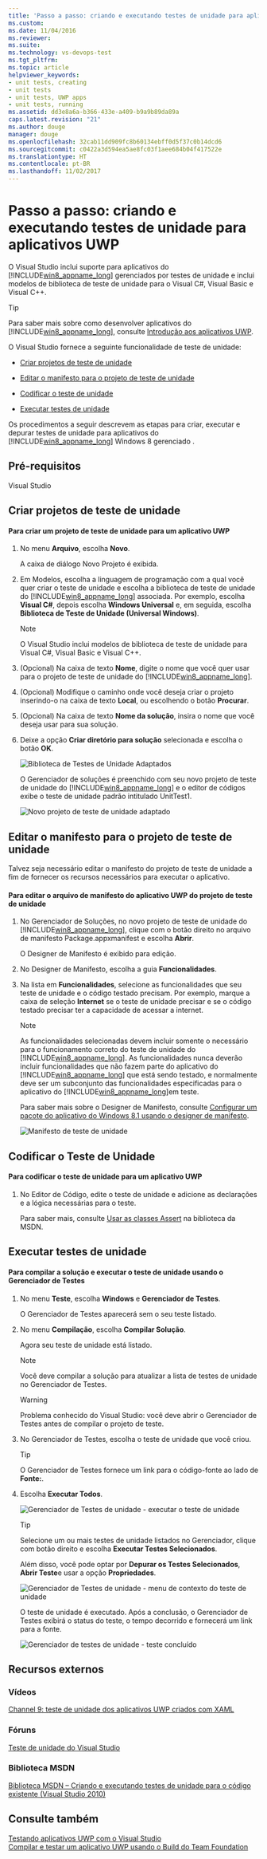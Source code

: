 ```yaml
---
title: 'Passo a passo: criando e executando testes de unidade para aplicativos UWP | Microsoft Docs'
ms.custom: 
ms.date: 11/04/2016
ms.reviewer: 
ms.suite: 
ms.technology: vs-devops-test
ms.tgt_pltfrm: 
ms.topic: article
helpviewer_keywords:
- unit tests, creating
- unit tests
- unit tests, UWP apps
- unit tests, running
ms.assetid: dd3e8a6a-b366-433e-a409-b9a9b89da89a
caps.latest.revision: "21"
ms.author: douge
manager: douge
ms.openlocfilehash: 32cab11dd909fc8b60134ebff0d5f37c0b14dcd6
ms.sourcegitcommit: c0422a3d594ea5ae8fc03f1aee684b04f417522e
ms.translationtype: HT
ms.contentlocale: pt-BR
ms.lasthandoff: 11/02/2017
---
```

# <a name="walkthrough-creating-and-running-unit-tests-for-uwp-apps"></a>Passo a passo: criando e executando testes de unidade para aplicativos UWP
O Visual Studio inclui suporte para aplicativos do [!INCLUDE[win8_appname_long](../debugger/includes/win8_appname_long_md.md)] gerenciados por testes de unidade e inclui modelos de biblioteca de teste de unidade para o Visual C#, Visual Basic e Visual C++.  
  
> [!TIP]
>  Para saber mais sobre como desenvolver aplicativos do [!INCLUDE[win8_appname_long](../debugger/includes/win8_appname_long_md.md)], consulte [Introdução aos aplicativos UWP](http://go.microsoft.com/fwlink/?LinkID=241410).  
  
 O Visual Studio fornece a seguinte funcionalidade de teste de unidade:  
  
-   [Criar projetos de teste de unidade](#CreateAndRunUnitTestWin8Tailored_Create)  
  
-   [Editar o manifesto para o projeto de teste de unidade](#CreateAndRunUnitTestWin8Tailored_Manifest)  
  
-   [Codificar o teste de unidade](#CreateAndRunUnitTestWin8Tailored_Code)  
  
-   [Executar testes de unidade](#CreateAndRunUnitTestWin8Tailored_Run)  
  
 Os procedimentos a seguir descrevem as etapas para criar, executar e depurar testes de unidade para aplicativos do [!INCLUDE[win8_appname_long](../debugger/includes/win8_appname_long_md.md)] Windows 8 gerenciado .  
  
## <a name="prerequisites"></a>Pré-requisitos  
 Visual Studio  
  
##  <a name="CreateAndRunUnitTestWin8Tailored_Create"></a> Criar projetos de teste de unidade  
  
#### <a name="to-create-a-unit-test-project-for-a-uwp-app"></a>Para criar um projeto de teste de unidade para um aplicativo UWP  
  
1.  No menu **Arquivo**, escolha **Novo**.  
  
     A caixa de diálogo Novo Projeto é exibida.  
  
2.  Em Modelos, escolha a linguagem de programação com a qual você quer criar o teste de unidade e escolha a biblioteca de teste de unidade do [!INCLUDE[win8_appname_long](../debugger/includes/win8_appname_long_md.md)] associada. Por exemplo, escolha **Visual C#**, depois escolha **Windows Universal** e, em seguida, escolha **Biblioteca de Teste de Unidade (Universal Windows)**.  
  
    > [!NOTE]
    >  O Visual Studio inclui modelos de biblioteca de teste de unidade para Visual C#, Visual Basic e Visual C++.  
  
3.  (Opcional) Na caixa de texto **Nome**, digite o nome que você quer usar para o projeto de teste de unidade do [!INCLUDE[win8_appname_long](../debugger/includes/win8_appname_long_md.md)].  
  
4.  (Opcional) Modifique o caminho onde você deseja criar o projeto inserindo-o na caixa de texto **Local**, ou escolhendo o botão **Procurar**.  
  
5.  (Opcional) Na caixa de texto **Nome da solução**, insira o nome que você deseja usar para sua solução.  
  
6.  Deixe a opção **Criar diretório para solução** selecionada e escolha o botão **OK**.  
  
     ![Biblioteca de Testes de Unidade Adaptados](../test/media/unit_test_win8_1.png "Unit_Test_Win8_1")  
  
     O Gerenciador de soluções é preenchido com seu novo projeto de teste de unidade do [!INCLUDE[win8_appname_long](../debugger/includes/win8_appname_long_md.md)] e o editor de códigos exibe o teste de unidade padrão intitulado UnitTest1.  
  
     ![Novo projeto de teste de unidade adaptado](../test/media/unit_test_win8_unittestexplorer_newprojectcreated.png "Unit_Test_Win8_UnitTestExplorer_NewProjectCreated")  
  
##  <a name="CreateAndRunUnitTestWin8Tailored_Manifest"></a> Editar o manifesto para o projeto de teste de unidade  
 Talvez seja necessário editar o manifesto do projeto de teste de unidade a fim de fornecer os recursos necessários para executar o aplicativo.  
  
#### <a name="to-edit-the-unit-test-projects-uwp-application-manifest-file"></a>Para editar o arquivo de manifesto do aplicativo UWP do projeto de teste de unidade  
  
1.  No Gerenciador de Soluções, no novo projeto de teste de unidade do [!INCLUDE[win8_appname_long](../debugger/includes/win8_appname_long_md.md)], clique com o botão direito no arquivo de manifesto Package.appxmanifest e escolha **Abrir**.  
  
     O Designer de Manifesto é exibido para edição.  
  
2.  No Designer de Manifesto, escolha a guia **Funcionalidades**.  
  
3.  Na lista em **Funcionalidades**, selecione as funcionalidades que seu teste de unidade e o código testado precisam. Por exemplo, marque a caixa de seleção **Internet** se o teste de unidade precisar e se o código testado precisar ter a capacidade de acessar a internet.  
  
    > [!NOTE]
    >  As funcionalidades selecionadas devem incluir somente o necessário para o funcionamento correto do teste de unidade do [!INCLUDE[win8_appname_long](../debugger/includes/win8_appname_long_md.md)]. As funcionalidades nunca deverão incluir funcionalidades que não fazem parte do aplicativo do [!INCLUDE[win8_appname_long](../debugger/includes/win8_appname_long_md.md)] que está sendo testado, e normalmente deve ser um subconjunto das funcionalidades especificadas para o aplicativo do [!INCLUDE[win8_appname_long](../debugger/includes/win8_appname_long_md.md)]em teste.  
  
     Para saber mais sobre o Designer de Manifesto, consulte [Configurar um pacote do aplicativo do Windows 8.1 usando o designer de manifesto](http://msdn.microsoft.com/Library/24c58b7f-9c6d-41c3-b385-c1e8497d5b2d).  
  
     ![Manifesto de teste de unidade](../test/media/unit_test_win8_.png "Unit_Test_Win8_")  
  
##  <a name="CreateAndRunUnitTestWin8Tailored_Code"></a> Codificar o Teste de Unidade  
  
#### <a name="to-code-the-unit-test-for-a-uwp-app"></a>Para codificar o teste de unidade para um aplicativo UWP  
  
1.  No Editor de Código, edite o teste de unidade e adicione as declarações e a lógica necessárias para o teste.  
  
     Para saber mais, consulte [Usar as classes Assert](http://go.microsoft.com/fwlink/?LinkID=224991) na biblioteca da MSDN.  
  
##  <a name="CreateAndRunUnitTestWin8Tailored_Run"></a> Executar testes de unidade  
  
#### <a name="to-build-the-solution-and-run-the-unit-test-using-test-explorer"></a>Para compilar a solução e executar o teste de unidade usando o Gerenciador de Testes  
  
1.  No menu **Teste**, escolha **Windows** e **Gerenciador de Testes**.  
  
     O Gerenciador de Testes aparecerá sem o seu teste listado.  
  
2.  No menu **Compilação**, escolha **Compilar Solução**.  
  
     Agora seu teste de unidade está listado.  
  
    > [!NOTE]
    >  Você deve compilar a solução para atualizar a lista de testes de unidade no Gerenciador de Testes.  
  
    > [!WARNING]
    >  Problema conhecido do Visual Studio: você deve abrir o Gerenciador de Testes antes de compilar o projeto de teste.  
  
3.  No Gerenciador de Testes, escolha o teste de unidade que você criou.  
  
    > [!TIP]
    >  O Gerenciador de Testes fornece um link para o código-fonte ao lado de **Fonte:**.  
  
4.  Escolha **Executar Todos**.  
  
     ![Gerenciador de Testes de unidade &#45; executar o teste de unidade](../test/media/unit_test_win8_unittestexplorer_contextmenurun.png "Unit_Test_Win8_UnitTestExplorer_ContextMenuRun")  
  
    > [!TIP]
    >  Selecione um ou mais testes de unidade listados no Gerenciador, clique com botão direito e escolha **Executar Testes Selecionados**.  
    >   
    >  Além disso, você pode optar por **Depurar os Testes Selecionados**, **Abrir Teste**e usar a opção **Propriedades**.  
    >   
    >  ![Gerenciador de Testes de unidade &#45; menu de contexto do teste de unidade](../test/media/unit_test_win8_unittestexplorer_contextmenu.png "Unit_Test_Win8_UnitTestExplorer_ContextMenu")  
  
     O teste de unidade é executado. Após a conclusão, o Gerenciador de Testes exibirá o status do teste, o tempo decorrido e fornecerá um link para a fonte.  
  
     ![Gerenciador de testes de unidade &#45; teste concluído](../test/media/unit_test_win8_unittestexplorer_done.png "Unit_Test_Win8_UnitTestExplorer_Done")  
  
## <a name="external-resources"></a>Recursos externos  
  
### <a name="videos"></a>Vídeos  
 [Channel 9: teste de unidade dos aplicativos UWP criados com XAML](http://go.microsoft.com/fwlink/?LinkId=226285)  
  
### <a name="forums"></a>Fóruns  
 [Teste de unidade do Visual Studio](http://go.microsoft.com/fwlink/?LinkId=224477)  
  
### <a name="msdn-library"></a>Biblioteca MSDN  
 [Biblioteca MSDN – Criando e executando testes de unidade para o código existente (Visual Studio 2010)](http://go.microsoft.com/fwlink/?LinkID=223683)  
  
## <a name="see-also"></a>Consulte também  
 [Testando aplicativos UWP com o Visual Studio](../test/testing-store-apps-with-visual-studio.md)   
 [Compilar e testar um aplicativo UWP usando o Build do Team Foundation](http://msdn.microsoft.com/Library/d0ca17bb-deae-4f3d-a18d-1a99bebceaa9)
